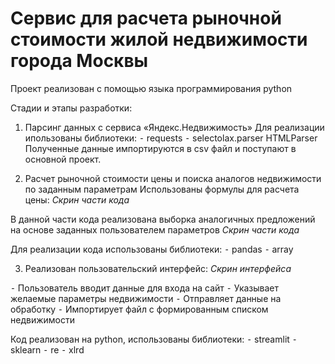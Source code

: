 # Сервис для расчета рыночной стоимости жилой недвижимости города Москвы

Проект реализован с помощью языка программирования python

Стадии и этапы разработки:
 1. Парсинг данных с сервиса «Яндекс.Недвижимость»
 Для реализации ипользованы библиотеки:
  ⁃ requests
  ⁃ selectolax.parser HTMLParser
 Полученные данные импортируются в csv файл и поступают в основной проект.
 
 2. Расчет рыночной стоимости цены и поиска аналогов недвижимости по заданным параметрам 
 Использованы формулы для расчета цены:
 *Скрин части кода*

 В данной части кода реализована выборка аналогичных предложений на основе заданных пользователем параметров 
 *Скрин части кода*

 Для реализации кода использованы библиотеки:
 ⁃ pandas
 ⁃ array

 3. Реализован пользовательский интерфейс:
*Скрин интерфейса*

 ⁃ Пользователь вводит данные для входа на сайт
 ⁃ Указывает желаемые параметры недвижимости 
 ⁃ Отправляет данные на обработку 
 ⁃ Импортирует файл с формированным списком недвижимости 

Код реализован на python, использованы библиотеки:
 ⁃ streamlit
 ⁃ sklearn
 ⁃ re
 ⁃ xlrd
